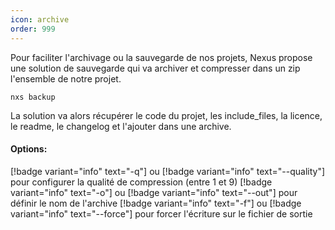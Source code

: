 ```yaml
---
icon: archive
order: 999
---
```

Pour faciliter l'archivage ou la sauvegarde de nos projets, Nexus propose une solution de sauvegarde qui va archiver et compresser dans un zip l'ensemble de notre projet.

```console
nxs backup
```

La solution va alors récupérer le code du projet, les include_files, la licence, le readme, le changelog et l'ajouter dans une archive.
<br>
#### Options:
[!badge variant="info" text="-q"] ou [!badge variant="info" text="--quality"] pour configurer la qualité de compression (entre 1 et 9)
[!badge variant="info" text="-o"] ou [!badge variant="info" text="--out"] pour définir le nom de l'archive
[!badge variant="info" text="-f"] ou [!badge variant="info" text="--force"] pour forcer l'écriture sur le fichier de sortie